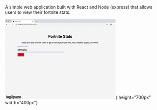 A simple web application built with React and Node (express) that allows users to view their fortnite stats. 

![App Demo](https://github.com/omcevoy/fortniteStat/blob/master/demo.gif){:height="700px" width="400px"}
